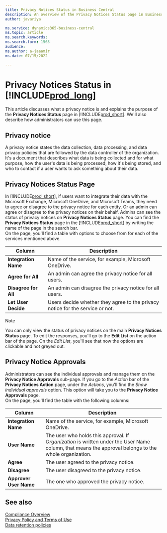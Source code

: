 ```yaml
---
title: Privacy Notices Status in Business Central
description: An overview of the Privacy Notices Status page in Business Central
author: javariya

ms.service: dynamics365-business-central
ms.topic: article
ms.search.keywords:
ms.search.form: 1565
audience: 
ms.author: a-jaaamir
ms.date: 07/15/2022

---
```


# Privacy Notices Status in [!INCLUDE[prod_long](includes/prod_long.md)]

This article discusses what a privacy notice is and explains the purpose of the **Privacy Notices Status** page in [!INCLUDE[prod_short](includes/prod_short.md)]. We'll also describe how administrators can use this page.

## Privacy notice

A privacy notice states the data collection, data processing, and data privacy policies that are followed by the data controller of the organization. It's a document that describes what data is being collected and for what purpose, how the user's data is being processed, how it's being stored, and who to contact if a user wants to ask something about their data. 

## Privacy Notices Status Page

In [!INCLUDE[prod_short](includes/prod_short.md)], if users want to integrate their data with the Microsoft Exchange, Microsoft OneDrive, and Microsoft Teams, they need to agree or disagree to the privacy notice for each entity. Or an admin can agree or disagree to the privacy notices on their behalf. Admins can see the status of privacy notices on **Privacy Notices Status** page. You can find the **Privacy Notices Status** page in the [!INCLUDE[prod_short](includes/prod_short.md)] by writing the name of the page in the search bar. <br>
On the page, you'll find a table with options to choose from for each of the services mentioned above. 

| Column | Description |
| ----------- | ----------- | 
| **Integration Name** | Name of the service, for example, Microsoft OneDrive. |
| **Agree for All** | An admin can agree the privacy notice for all users. |
| **Disagree for All** | An admin can disagree the privacy notice for all users. |
| **Let User Decide** | Users decide whether they agree to the privacy notice for the service or not. |

>[!NOTE]
> You can only view the status of privacy notices on the main **Privacy Notices Status** page. To edit the responses, you'll go to the **Edit List** on the action bar of the page. On the *Edit List*, you'll see that now the options are clickable and not greyed out.

## Privacy Notice Approvals

Administrators can see the individual approvals and manage them on the **Privacy Notice Approvals** sub-page. If you go to the *Action* bar of the **Privacy Notices Action** page, under the *Actions*, you'll find the *Show individual approvals* option. This option will take you to the **Privacy Notice Approvals** page.<br>
On the page, you'll find the table with the following columns: 

| Column | Description |
| ----------- | ----------- | 
| **Integration Name** | Name of the service, for example, Microsoft OneDrive. |
| **User Name** | The user who holds this approval. If *Organization* is written under the User Name column, that means the approval belongs to the whole organization. |
| **Agree** | The user agreed to the privacy notice. |
| **Disagree** | The user disagreed to the privacy notice. |
| **Approver User Name** | The one who approved the privacy notice. |

## See also

[Compliance Overview](/dynamics365/business-central/compliance/compliance-overview)  
[Privacy Policy and Terms of Use ](/dynamics365/business-central/dev-itpro/developer/readiness/readiness-checklist-i-privacypolicy-termsofuse)  
[Data retention policies](/dynamics365-release-plan/2020wave2/smb/dynamics365-business-central/define-retention-policies) 

